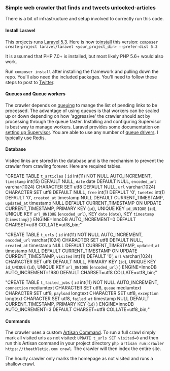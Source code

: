 ### Simple web crawler that finds and tweets unlocked-articles
There is a bit of infrastructure and setup involved to correctly run this code.

#### Install Laravel
This projects runs [Laravel 5.3](https://laravel.com/). Here is how to[install](https://laravel.com/docs/5.3/installation) this version:
`composer create-project laravel/laravel <your_project_dir> --prefer-dist 5.3`

It is assumed that PHP 7.0+ is installed, but most likely PHP 5.6+ would also work.

Run `composer install` after installing the framework and pulling down the repo. You'll also need the included packages. You'll need to follow these steps to post to [Twitter](https://github.com/thujohn/twitter).

#### Queues and Queue workers
The crawler depends on [queuing](https://laravel.com/docs/5.3/queues) to mange the list of pending links to be processed.
The advantage of using queues is that workers can be scaled up or down depending on how 'aggressive' the crawler should act by processing through the queue faster.
Installing and configuring Supervisor is best way to manage workers. Laravel provides some documentation on [setting up Supervisor](https://laravel.com/docs/5.3/queues#supervisor-configuration).
You are able to use any number of [queue drivers](https://laravel.com/docs/5.3/queues#driver-prerequisites). I typically use Redis.

#### Database
Visited links are stored in the database and is the mechanism to prevent the crawler from crawling forever. Here are required tables.

"CREATE TABLE `t_articles` (
   `id` int(11) NOT NULL AUTO_INCREMENT,
   `timestamp` int(15) DEFAULT NULL,
   `date` date DEFAULT NULL,
   `encoded_url` varchar(1024) CHARACTER SET utf8 DEFAULT NULL,
   `url` varchar(1024) CHARACTER SET utf8 DEFAULT NULL,
   `free` int(1) DEFAULT '0',
   `tweeted` int(1) DEFAULT '0',
   `created_at` timestamp NULL DEFAULT CURRENT_TIMESTAMP,
   `updated_at` timestamp NULL DEFAULT CURRENT_TIMESTAMP ON UPDATE CURRENT_TIMESTAMP,
   PRIMARY KEY (`id`),
   UNIQUE KEY `id_UNIQUE` (`id`),
   UNIQUE KEY `url_UNIQUE` (`encoded_url`),
   KEY `date` (`date`),
   KEY `timestamp` (`timestamp`)
 ) ENGINE=InnoDB AUTO_INCREMENT=0 DEFAULT CHARSET=utf8 COLLATE=utf8_bin;"

 "CREATE TABLE `t_urls` (
    `id` int(11) NOT NULL AUTO_INCREMENT,
    `encoded_url` varchar(1024) CHARACTER SET utf8 DEFAULT NULL,
    `created_at` timestamp NULL DEFAULT CURRENT_TIMESTAMP,
    `updated_at` timestamp NULL DEFAULT CURRENT_TIMESTAMP ON UPDATE CURRENT_TIMESTAMP,
    `visited` int(11) DEFAULT '0',
    `url` varchar(1024) CHARACTER SET utf8 DEFAULT NULL,
    PRIMARY KEY (`id`),
    UNIQUE KEY `id_UNIQUE` (`id`),
    UNIQUE KEY `url_UNIQUE` (`encoded_url`)
  ) ENGINE=InnoDB AUTO_INCREMENT=1980 DEFAULT CHARSET=utf8 COLLATE=utf8_bin;"

  "CREATE TABLE `t_failed_jobs` (
     `id` int(11) NOT NULL AUTO_INCREMENT,
     `connection` mediumtext CHARACTER SET utf8,
     `queue` mediumtext CHARACTER SET utf8,
     `payload` longtext CHARACTER SET utf8,
     `exception` longtext CHARACTER SET utf8,
     `failed_at` timestamp NULL DEFAULT CURRENT_TIMESTAMP,
     PRIMARY KEY (`id`)
   ) ENGINE=InnoDB AUTO_INCREMENT=3 DEFAULT CHARSET=utf8 COLLATE=utf8_bin;"

#### Commands

The crawler uses a custom [Artisan Command](https://laravel.com/docs/5.3/artisan).
To run a full crawl simply mark all visited urls as not visited: `UPDATE t_urls SET visited=0`
and then run this Artisan command in your project directory `php artisan run:crawler https://theathletic.com crawl`.
The crawler will then index the entire site.

The hourly crawler only marks the homepage as not visited and runs a shallow crawl.

